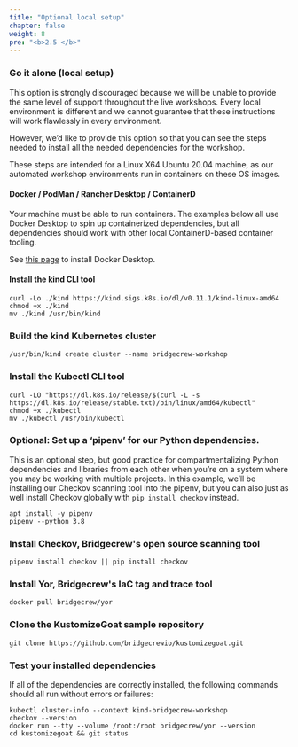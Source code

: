 ```yaml
---
title: "Optional local setup"
chapter: false
weight: 8
pre: "<b>2.5 </b>"
---
```


### Go it alone (local setup)

This option is strongly discouraged because we will be unable to provide the same level of support throughout the live workshops. Every local environment is different and  we cannot guarantee that these instructions will work flawlessly in every environment.

However, we’d like to provide this option so that you can see the steps needed to install all the needed dependencies for the workshop.

These steps are intended for a Linux X64 Ubuntu 20.04 machine, as our automated workshop environments run in containers on these OS images.

#### Docker / PodMan / Rancher Desktop / ContainerD

Your machine must be able to run containers. The examples below all use Docker Desktop to spin up containerized dependencies, but all dependencies should work with other local ContainerD-based container tooling.  

See [this page](https://docs.docker.com/desktop/) to install Docker Desktop.


#### Install the kind CLI tool


```
curl -Lo ./kind https://kind.sigs.k8s.io/dl/v0.11.1/kind-linux-amd64
chmod +x ./kind
mv ./kind /usr/bin/kind
```


### Build the kind Kubernetes cluster


```
/usr/bin/kind create cluster --name bridgecrew-workshop
```


### Install the Kubectl CLI tool


```
curl -LO "https://dl.k8s.io/release/$(curl -L -s https://dl.k8s.io/release/stable.txt)/bin/linux/amd64/kubectl"
chmod +x ./kubectl
mv ./kubectl /usr/bin/kubectl
```


### Optional: Set up a ‘pipenv’ for our Python dependencies.


This is an optional step, but good practice for compartmentalizing Python dependencies and libraries from each other when you’re on a system where you may be working with multiple projects. In this example, we’ll be installing our Checkov scanning tool into the pipenv, but you can also just as well install Checkov globally with `pip install checkov` instead.


```
apt install -y pipenv
pipenv --python 3.8
```


### Install Checkov, Bridgecrew's open source scanning tool


```
pipenv install checkov || pip install checkov
```


	

### Install Yor, Bridgecrew's IaC tag and trace tool


```
docker pull bridgecrew/yor
```


### Clone the KustomizeGoat sample repository


```
git clone https://github.com/bridgecrewio/kustomizegoat.git
```



### Test your installed dependencies


If all of the dependencies are correctly installed, the following commands should all run without errors or failures:

```
kubectl cluster-info --context kind-bridgecrew-workshop
checkov --version
docker run --tty --volume /root:/root bridgecrew/yor --version
cd kustomizegoat && git status
```

